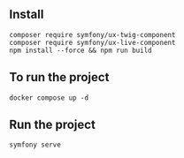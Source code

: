 ## Install
```shell
composer require symfony/ux-twig-component
composer require symfony/ux-live-component
npm install --force && npm run build
```

## To run the project
```shell
docker compose up -d
```

## Run the project
```shell
symfony serve
```